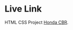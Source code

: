 # Live Link

HTML CSS Project [Honda CBR](https://61027d05f74fd9a34c3656ca--agitated-northcutt-0f724b.netlify.app/).
